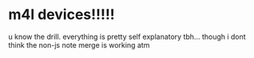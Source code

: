 # m4l devices!!!!!

u know the drill. everything is pretty self explanatory tbh... though i dont think the non-js note merge is working atm

